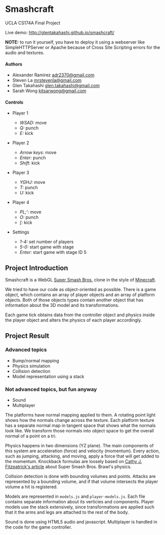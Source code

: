 # Smashcraft

UCLA CS174A Final Project

Live demo: http://glentakahashi.github.io/smashcraft/

**NOTE:** to run it yourself, you have to deploy it using a webserver 
like SimpleHTTPServer or Apache because of Cross Site Scripting errors
for the audio and textures.

#### Authors

*   Alexander Ramirez <adr2370@gmail.com>
*   Steven La <mrstevenla@gmail.com>
*   Glen Takahashi <glen.takahashi@gmail.com>
*   Sarah Wong <kitsarwong@gmail.com>

#### Controls

*   Player 1
    *   *WSAD:* move
    *   *Q:* punch
    *   *E:* kick
    
*   Player 2
    *   *Arrow keys:* move
    *   *Enter:* punch
    *   *Shift:* kick
    
*   Player 3
    *   *YGHJ:* move
    *   *T:* punch
    *   *U:* kick
  
*   Player 4
    *   *PL;':* move
    *   *O:* punch
    *   *[:* kick

*   Settings
    *   *1-4:* set number of players
    *   *5-0:* start game with stage
    *   *Enter:* start game with stage ID 5

## Project Introduction

Smashcraft is a WebGL [Super Smash Bros.][1] clone in the style of
[Minecraft][2].

We tried to have our code as object-oriented as possible. There is a game
object, which contains an array of player objects and an array of platform
objects. Both of those objects types contain another object that has information
about the 3D model and its transformations.

Each game tick obtains data from the controller object and physics inside the
player object and alters the physics of each player accordingly.

## Project Result

### Advanced topics

*   Bump/normal mapping
*   Physics simulation
*   Collision detection
*   Model representation using a stack

### Not advanced topics, but fun anyway

*   Sound
*   Multiplayer

The platforms have normal mapping applied to them. A rotating point light shows
how the normals change across the texture. Each platform texture has a separate
normal map in tangent space that shows what the normals look like. We transform
those normals into object space to get the overall normal of a point on a tri.

Physics happens in two dimensions (YZ plane). The main components of this system
are acceleration (force) and velocity (momentum). Every action, such as jumping,
attacking, and moving, apply a force that will get added to the momentum.
Knockback formulas are loosely based on [Cathy J. Fitzpatrick's article][3]
about Super Smash Bros. Brawl's physics.

Collision detection is done with bounding volumes and points. Attacks are
represented by a bounding volume, and if that volume intersects the player
volume a hit is registered.

Models are represented in `models.js` and `player-models.js`. Each file contains
separate information about its verticies and components. Player models use the
stack extensively, since transformations are applied such that it the arms and
legs are attached to the rest of the body.

Sound is done using HTML5 audio and javascript. Multiplayer is handled in the
code for the game controller.

  [1]: http://en.wikipedia.org/wiki/Super_Smash_Bros.
  [2]: http://en.wikipedia.org/wiki/Minecraft
  [3]: https://cathyjf.com/brawl/brawl-dynamics-2009-01-18.pdf
